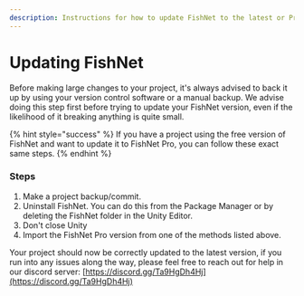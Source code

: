 ```yaml
---
description: Instructions for how to update FishNet to the latest or Pro version.
---
```


# Updating FishNet

Before making large changes to your project, it's always advised to back it up by using your version control software or a manual backup. We advise doing this step first before trying to update your FishNet version, even if the likelihood of it breaking anything is quite small.

{% hint style="success" %}
If you have a project using the free version of FishNet and want to update it to FishNet Pro, you can follow these exact same steps.
{% endhint %}

### Steps

1. Make a project backup/commit.
2. Uninstall FishNet. You can do this from the Package Manager or by deleting the FishNet folder in the Unity Editor.
3. Don't close Unity
4. Import the FishNet Pro version from one of the methods listed above.

Your project should now be correctly updated to the latest version, if you run into any issues along the way, please feel free to reach out for help in our discord server: [https://discord.gg/Ta9HgDh4Hj](https://discord.gg/Ta9HgDh4Hj)
